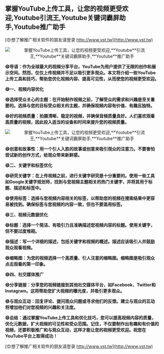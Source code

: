 ## **掌握YouTube上传工具，让您的视频更受欢迎,**Youtube**引流王,**Youtube**关键词霸屏助手,**Youtube**推广助手**

[😍想了解推广相关软件的朋友请登录 http://www.vst.tw](http://www.vst.tw)

 <center><img src="https://vst.tw/MP4/tuiguang/png/6.png" alt="掌握YouTube上传工具，让您的视频更受欢迎,**Youtube**引流王,**Youtube**关键词霸屏助手,**Youtube**推广助手"></center>

**😄导语：作为全球最大的视频分享平台，YouTube为用户提供了无限的创作和展示空间。然而，仅仅上传视频并不足以吸引更多观众。本文将介绍一些YouTube上传工具和技巧，帮助您优化视频内容、提高可见性，从而使您的视频更受欢迎。**

**😄一、视频内容优化**

**😄选择受众关心的主题：在开始制作视频之前，了解受众的需求和兴趣是至关重要的。选择与您的目标受众相关的主题，并确保视频内容有价值、有趣且独特。**

**😄好的视频质量：拍摄清晰、稳定的视频，并确保音频质量良好。人们喜欢观看高质量的视频，因此投入适当的设备和时间来提升您的视频质量。**

 <center><img src="https://vst.tw/MP4/tuiguang/png/1.png" alt="掌握YouTube上传工具，让您的视频更受欢迎,**Youtube**引流王,**Youtube**关键词霸屏助手,**Youtube**推广助手"></center>

**😄创意和故事性：用一个引人入胜的故事或创意来吸引观众的注意力。不要害怕尝试新的创作方式，给观众带来新鲜感。**

**😄二、关键字和标签优化**

**😄研究关键字：在上传视频之前，进行关键字研究是十分重要的。使用一些工具如Google关键字规划师，找到与您视频主题相关的热门关键字，并将其用于标题、描述和标签中。**

**😄使用标签：选择与您视频内容相关的标签，以帮助您的视频在搜索结果中更容易被找到。确保标签与您视频的内容一致，但也不要滥用标签。**

**😄三、视频元数据优化**

**😄标题：选择一个简洁、有吸引力且准确描述您视频内容的标题。使用关键字，但不要过度堆砌。**

**😄描述：写一个详细的描述，包括关键字和视频的概述。描述应该吸引人并鼓励观众观看视频。**

**😄缩略图：为您的视频选择一个高质量、引人注意的缩略图。缩略图是吸引观众点击观看的第一印象。**

**😄四、社交媒体推广**

**😄分享链接：分享您的视频链接到其他社交媒体平台，如Facebook、Twitter和Instagram。这将帮助您扩大视频的曝光度，并吸引更多观众。**

**😄与观众互动：回复评论、提问观众问题或寻求他们的反馈。建立与观众的互动将增加他们对您视频的兴趣和关注度。**

**😄总结：通过掌握YouTube上传工具和优化技巧，您可以提高视频内容的质量，优化元数据，扩大视频的可见性和受众范围。记住，不仅要制作出有趣和有价值的视频，还要积极推广和与观众互动，这样才能让您的视频更受欢迎。祝您在YouTube平台上取得成功！**

[😍想了解推广相关软件的朋友请登录 http://www.vst.tw](http://www.vst.tw)



